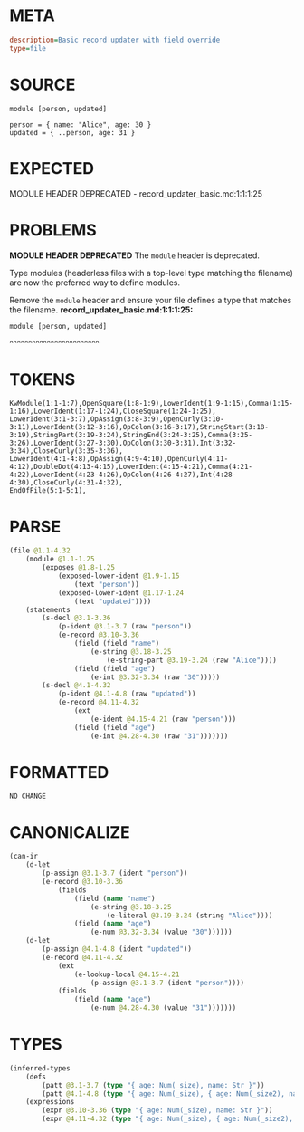 # META
~~~ini
description=Basic record updater with field override
type=file
~~~
# SOURCE
~~~roc
module [person, updated]

person = { name: "Alice", age: 30 }
updated = { ..person, age: 31 }
~~~
# EXPECTED
MODULE HEADER DEPRECATED - record_updater_basic.md:1:1:1:25
# PROBLEMS
**MODULE HEADER DEPRECATED**
The `module` header is deprecated.

Type modules (headerless files with a top-level type matching the filename) are now the preferred way to define modules.

Remove the `module` header and ensure your file defines a type that matches the filename.
**record_updater_basic.md:1:1:1:25:**
```roc
module [person, updated]
```
^^^^^^^^^^^^^^^^^^^^^^^^


# TOKENS
~~~zig
KwModule(1:1-1:7),OpenSquare(1:8-1:9),LowerIdent(1:9-1:15),Comma(1:15-1:16),LowerIdent(1:17-1:24),CloseSquare(1:24-1:25),
LowerIdent(3:1-3:7),OpAssign(3:8-3:9),OpenCurly(3:10-3:11),LowerIdent(3:12-3:16),OpColon(3:16-3:17),StringStart(3:18-3:19),StringPart(3:19-3:24),StringEnd(3:24-3:25),Comma(3:25-3:26),LowerIdent(3:27-3:30),OpColon(3:30-3:31),Int(3:32-3:34),CloseCurly(3:35-3:36),
LowerIdent(4:1-4:8),OpAssign(4:9-4:10),OpenCurly(4:11-4:12),DoubleDot(4:13-4:15),LowerIdent(4:15-4:21),Comma(4:21-4:22),LowerIdent(4:23-4:26),OpColon(4:26-4:27),Int(4:28-4:30),CloseCurly(4:31-4:32),
EndOfFile(5:1-5:1),
~~~
# PARSE
~~~clojure
(file @1.1-4.32
	(module @1.1-1.25
		(exposes @1.8-1.25
			(exposed-lower-ident @1.9-1.15
				(text "person"))
			(exposed-lower-ident @1.17-1.24
				(text "updated"))))
	(statements
		(s-decl @3.1-3.36
			(p-ident @3.1-3.7 (raw "person"))
			(e-record @3.10-3.36
				(field (field "name")
					(e-string @3.18-3.25
						(e-string-part @3.19-3.24 (raw "Alice"))))
				(field (field "age")
					(e-int @3.32-3.34 (raw "30")))))
		(s-decl @4.1-4.32
			(p-ident @4.1-4.8 (raw "updated"))
			(e-record @4.11-4.32
				(ext
					(e-ident @4.15-4.21 (raw "person")))
				(field (field "age")
					(e-int @4.28-4.30 (raw "31")))))))
~~~
# FORMATTED
~~~roc
NO CHANGE
~~~
# CANONICALIZE
~~~clojure
(can-ir
	(d-let
		(p-assign @3.1-3.7 (ident "person"))
		(e-record @3.10-3.36
			(fields
				(field (name "name")
					(e-string @3.18-3.25
						(e-literal @3.19-3.24 (string "Alice"))))
				(field (name "age")
					(e-num @3.32-3.34 (value "30"))))))
	(d-let
		(p-assign @4.1-4.8 (ident "updated"))
		(e-record @4.11-4.32
			(ext
				(e-lookup-local @4.15-4.21
					(p-assign @3.1-3.7 (ident "person"))))
			(fields
				(field (name "age")
					(e-num @4.28-4.30 (value "31")))))))
~~~
# TYPES
~~~clojure
(inferred-types
	(defs
		(patt @3.1-3.7 (type "{ age: Num(_size), name: Str }"))
		(patt @4.1-4.8 (type "{ age: Num(_size), { age: Num(_size2), name: Str } }")))
	(expressions
		(expr @3.10-3.36 (type "{ age: Num(_size), name: Str }"))
		(expr @4.11-4.32 (type "{ age: Num(_size), { age: Num(_size2), name: Str } }"))))
~~~
